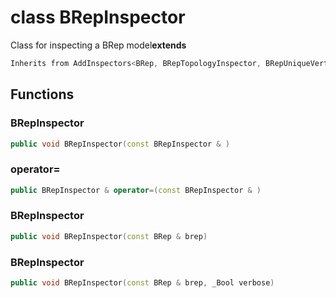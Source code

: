 # class BRepInspector


 Class for inspecting a BRep model**extends** 



```cpp
Inherits from AddInspectors<BRep, BRepTopologyInspector, BRepUniqueVerticesColocation, BRepComponentMeshesAdjacency, BRepComponentMeshesColocation, BRepComponentMeshesDegeneration, BRepComponentMeshesManifold, BRepMeshesIntersections>
```



## Functions

### BRepInspector

```cpp
public void BRepInspector(const BRepInspector & )
```


### operator=

```cpp
public BRepInspector & operator=(const BRepInspector & )
```


### BRepInspector

```cpp
public void BRepInspector(const BRep & brep)
```


### BRepInspector

```cpp
public void BRepInspector(const BRep & brep, _Bool verbose)
```





